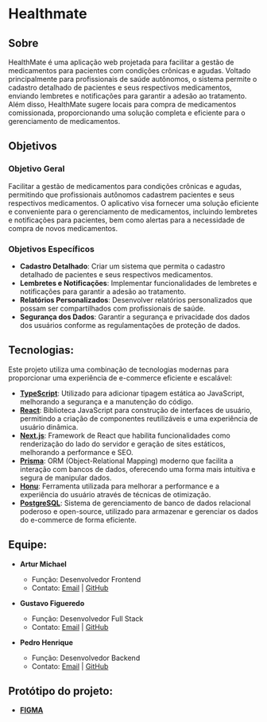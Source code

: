 # Healthmate

## Sobre

HealthMate é uma aplicação web projetada para facilitar a gestão de medicamentos para pacientes com condições crônicas e agudas. Voltado principalmente para profissionais de saúde autônomos, o sistema permite o cadastro detalhado de pacientes e seus respectivos medicamentos, enviando lembretes e notificações para garantir a adesão ao tratamento. Além disso, HealthMate sugere locais para compra de medicamentos comissionada, proporcionando uma solução completa e eficiente para o gerenciamento de medicamentos.

## Objetivos

### Objetivo Geral

Facilitar a gestão de medicamentos para condições crônicas e agudas, permitindo que profissionais autônomos cadastrem pacientes e seus respectivos medicamentos. O aplicativo visa fornecer uma solução eficiente e conveniente para o gerenciamento de medicamentos, incluindo lembretes e notificações para pacientes, bem como alertas para a necessidade de compra de novos medicamentos.

### Objetivos Específicos

- **Cadastro Detalhado**: Criar um sistema que permita o cadastro detalhado de pacientes e seus respectivos medicamentos.
- **Lembretes e Notificações**: Implementar funcionalidades de lembretes e notificações para garantir a adesão ao tratamento.
- **Relatórios Personalizados**: Desenvolver relatórios personalizados que possam ser compartilhados com profissionais de saúde.
- **Segurança dos Dados**: Garantir a segurança e privacidade dos dados dos usuários conforme as regulamentações de proteção de dados.

## Tecnologias:

Este projeto utiliza uma combinação de tecnologias modernas para proporcionar uma experiência de e-commerce eficiente e escalável:

- **[TypeScript](https://www.typescriptlang.org/)**: Utilizado para adicionar tipagem estática ao JavaScript, melhorando a segurança e a manutenção do código.
- **[React](https://reactjs.org/)**: Biblioteca JavaScript para construção de interfaces de usuário, permitindo a criação de componentes reutilizáveis e uma experiência de usuário dinâmica.
- **[Next.js](https://nextjs.org/)**: Framework de React que habilita funcionalidades como renderização do lado do servidor e geração de sites estáticos, melhorando a performance e SEO.
- **[Prisma](https://www.prisma.io/)**: ORM (Object-Relational Mapping) moderno que facilita a interação com bancos de dados, oferecendo uma forma mais intuitiva e segura de manipular dados.
- **[Honu](https://honujs.org/)**: Ferramenta utilizada para melhorar a performance e a experiência do usuário através de técnicas de otimização.
- **[PostgreSQL](https://www.postgresql.org/)**: Sistema de gerenciamento de banco de dados relacional poderoso e open-source, utilizado para armazenar e gerenciar os dados do e-commerce de forma eficiente.


## Equipe:

- **Artur Michael**
  - Função: Desenvolvedor Frontend
  - Contato: [Email](mailto:arturalvesmorais8@gmail.com) | [GitHub](https://github.com/ArturMichael)

- **Gustavo Figueredo**
  - Função: Desenvolvedor Full Stack
  - Contato: [Email](mailto:gustavofigueredo86@gmail.com) | [GitHub](https://github.com/megusta01)

- **Pedro Henrique**
  - Função: Desenvolvedor Backend
  - Contato: [Email](mailto:pedrohrd87@gmail.com) | [GitHub](https://github.com/devpedrohrd)

## Protótipo do projeto:
- **[FIGMA](https://www.figma.com/design/oQli8vkHGMpDp2GDk9quwt/Healthmate?node-id=0-1&t=1shZlZYTPLMFCASW-1)**
